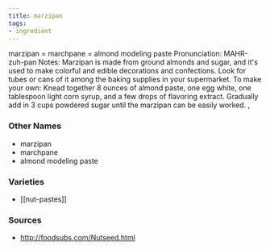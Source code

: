 ```yaml
---
title: marzipan
tags:
- ingredient
---
```

marzipan = marchpane = almond modeling paste Pronunciation: MAHR-zuh-pan Notes: Marzipan is made from ground almonds and sugar, and it's used to make colorful and edible decorations and confections. Look for tubes or cans of it among the baking supplies in your supermarket. To make your own: Knead together 8 ounces of almond paste, one egg white, one tablespoon light corn syrup, and a few drops of flavoring extract. Gradually add in 3 cups powdered sugar until the marzipan can be easily worked. ,

### Other Names

* marzipan
* marchpane
* almond modeling paste

### Varieties

* [[nut-pastes]]

### Sources
* http://foodsubs.com/Nutseed.html
